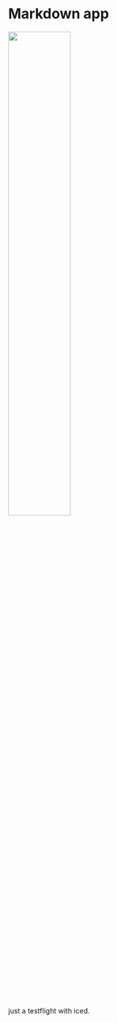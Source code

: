 # Markdown app

<img src=https://user-images.githubusercontent.com/28377948/209108214-cd92cfc3-b2a6-431e-ada1-6f0fef669b91.png style="width: 50%" />

just a testflight with iced.

